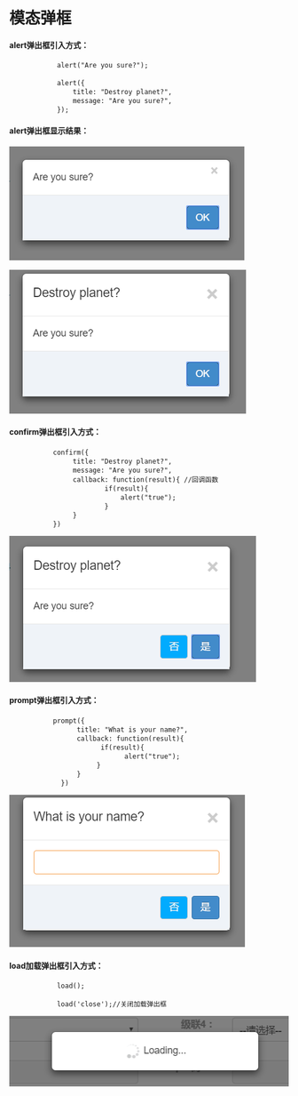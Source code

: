 # 模态弹框

#### alert弹出框引入方式：

```
            alert("Are you sure?");

            alert({ 
                title: "Destroy planet?",
                message: "Are you sure?", 
            });
```
#### alert弹出框显示结果：

![](/assets/alert1.png)

![](/assets/alert2.png)

#### confirm弹出框引入方式：

```
           confirm({ 
                title: "Destroy planet?",
                message: "Are you sure?", 
                callback: function(result){ //回调函数
                        if(result){
                            alert("true");
                        }
                }
           })
```

![](/assets/confirm.png)

#### prompt弹出框引入方式：

```
           prompt({ 
                 title: "What is your name?", 
                 callback: function(result){ 
                       if(result){
                             alert("true");
                      }
                 }
             })
```

![](/assets/prompt.png)

#### load加载弹出框引入方式：

```
            load();

            load('close');//关闭加载弹出框
```

![](/assets/load.png)

